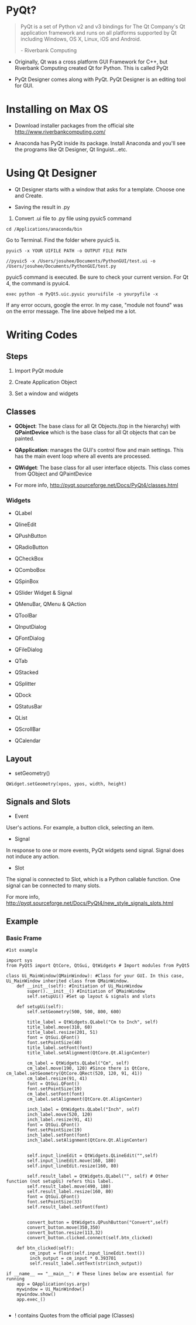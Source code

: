 # PyQt?

>PyQt is a set of Python v2 and v3 bindings for The Qt Company's Qt application framework and runs on all platforms supported by Qt including Windows, OS X, Linux, iOS and Android. 
>
> \- Riverbank Computing
> 

- Originally, Qt was a cross platform GUI Framework for C++, but Riverbank Computing created Qt for Python. This is called PyQt

- PyQt Designer comes along with PyQt. PyQt Designer is an editing tool for GUI.


# Installing on Max OS

- Download installer packages from the official site http://www.riverbankcomputing.com/

- Anaconda has PyQt inside its package. Install Anaconda and you'll see the programs like Qt Designer, Qt linguist...etc.


# Using Qt Designer

- Qt Designer starts with a window that asks for a template. Choose one and Create.

- Saving the result in .py

1. Convert .ui file to .py file using pyuic5 command

```
cd /Applications/anaconda/bin 
```
Go to Terminal. Find the folder where pyuic5 is.

```
pyuic5 -x YOUR UIFILE PATH -o OUTPUT FILE PATH

//pyuic5 -x /Users/josuhee/Documents/PythonGUI/test.ui -o /Users/josuhee/Documents/PythonGUI/test.py  
```
pyuic5 command is executed. Be sure to check your current version. For Qt 4, the command is pyuic4.


```
exec python -m PyQt5.uic.pyuic youruifile -o yourpyfile -x
```
If any error occurs, google the error. In my case, "module not found" was on the error message. The line above helped me a lot.



 



# Writing Codes

## Steps

1. Import PyQt module

2. Create Application Object

3. Set a window and widgets


## Classes

- **QObject**: The base class for all Qt Objects.(top in the hierarchy) with **QPaintDevice** which is the base class for all Qt objects that can be painted.

- **QApplication**: manages the GUI's control flow and main settings. This has the main event loop where all events are processed.

- **QWidget**: The base class for all user interface objects. This class comes from QObject and QPaintDevice

- For more info, http://pyqt.sourceforge.net/Docs/PyQt4/classes.html



### Widgets


- QLabel

- QlineEdit

- QPushButton

- QRadioButton

- QCheckBox

- QComboBox

- QSpinBox

- QSlider Widget & Signal

- QMenuBar, QMenu & QAction

- QToolBar

- QInputDialog

- QFontDialog

- QFileDialog

- QTab

- QStacked

- QSplitter

- QDock

- QStatusBar

- QList

- QScrollBar

- QCalendar



## Layout

- setGeometry()

```
QWidget.setGeometry(xpos, ypos, width, height)
```
## Signals and Slots

- Event

User's actions. For example, a button click, selecting an item.

- Signal

In response to one or more events, PyQt widgets send signal.
Signal does not induce any action.

- Slot

The signal is connected to Slot, which is a Python callable function.
One signal can be connected to many slots. 

For more info, http://pyqt.sourceforge.net/Docs/PyQt4/new_style_signals_slots.html

## Example

### Basic Frame

```
#1st example

import sys
from PyQt5 import QtCore, QtGui, QtWidgets # Import modules from PyQt5

class Ui_MainWindow(QMainWindow): #Class for your GUI. In this case, Ui_MainWindow inherited class from QMainWindow.
    def __init__(self): #Initiation of Ui_MainWindow
        super().__init__() #Initiation of QMainWindow
        self.setupUi() #Set up layout & signals and slots
        
    def setupUi(self):
        self.setGeometry(500, 500, 800, 600)
        
        title_label = QtWidgets.QLabel("Cm to Inch", self)
        title_label.move(310, 60)
        title_label.resize(201, 51)
        font = QtGui.QFont()
        font.setPointSize(40)
        title_label.setFont(font)
        title_label.setAlignment(QtCore.Qt.AlignCenter)
        
        cm_label = QtWidgets.QLabel("Cm", self)
        cm_label.move(190, 120) #Since there is QtCore, cm_label.setGeometry(QtCore.QRect(520, 120, 91, 41))
        cm_label.resize(91, 41)
        font = QtGui.QFont()
        font.setPointSize(19)
        cm_label.setFont(font)
        cm_label.setAlignment(QtCore.Qt.AlignCenter)
        
        inch_label = QtWidgets.QLabel("Inch", self)
        inch_label.move(520, 120)
        inch_label.resize(91, 41)
        font = QtGui.QFont()
        font.setPointSize(19)
        inch_label.setFont(font)
        inch_label.setAlignment(QtCore.Qt.AlignCenter)
        
        
        self.input_lineEdit = QtWidgets.QLineEdit("",self)
        self.input_lineEdit.move(160, 180)
        self.input_lineEdit.resize(160, 80)
        
        self.result_label = QtWidgets.QLabel("", self) # Other function (not setupUi) refers this label. 
        self.result_label.move(490, 180)
        self.result_label.resize(160, 80)
        font = QtGui.QFont()
        font.setPointSize(33)
        self.result_label.setFont(font)
        
        
        convert_button = QtWidgets.QPushButton("Convert",self)
        convert_button.move(350,350)
        convert_button.resize(113,32)
        convert_button.clicked.connect(self.btn_clicked)
		
	def btn_clicked(self):
		 cm_input = float(self.input_lineEdit.text())
		 inch_output = cm_input * 0.393701
		 self.result_label.setText(str(inch_output))
   
if __name__ == "__main__": # These lines below are essential for running 
    app = QApplication(sys.argv)
    mywindow = Ui_MainWindow()
    mywindow.show()
    app.exec_() 
        

```



- ! contains Quotes from the official page (Classes)



